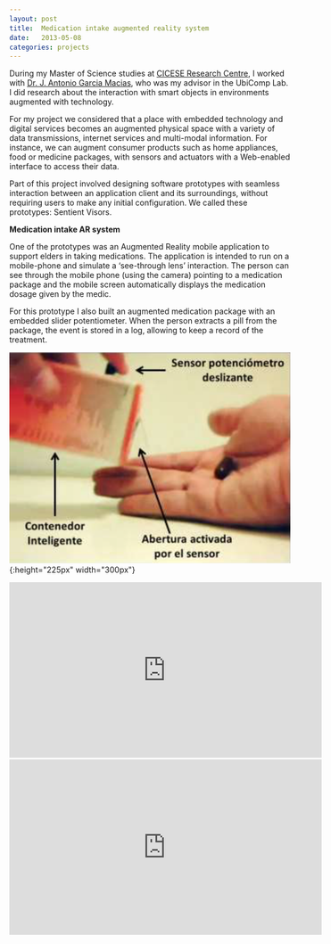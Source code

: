```yaml
---
layout: post
title:  Medication intake augmented reality system
date:   2013-05-08
categories: projects
---
```

During my Master of Science studies at [CICESE Research Centre](https://www.cicese.edu.mx/), I worked with [Dr. J. Antonio Garcia Macias](http://usuario.cicese.mx/~jagm/), who was my advisor in the UbiComp Lab. I did research about the interaction with smart objects in environments augmented with technology.

For my project we considered that a place with embedded technology and digital services becomes an augmented physical space with a variety of data transmissions, internet services and multi-modal information. For instance, we can augment consumer products such as home appliances, food or medicine packages, with sensors and actuators with a Web-enabled interface to access their data.

Part of this project involved designing software prototypes with seamless interaction between an application client and its surroundings, without requiring users to make any initial configuration. We called these prototypes: Sentient Visors.

**Medication intake AR system**

One of the prototypes was an Augmented Reality mobile application to support elders in taking medications. The application is intended to run on a mobile-phone and simulate a ‘see-through lens’ interaction. The person can see through the mobile phone (using the camera) pointing to a medication package and the mobile screen automatically displays the medication dosage given by the medic.

For this prototype I also built an augmented medication package with an embedded slider potentiometer. When the person extracts a pill from the package, the event is stored in a log, allowing to keep a record of the treatment.

![smart medication package](/assets/images/smartmedication.png){:height="225px" width="300px"}

<iframe width="560" height="315" src="https://www.youtube.com/embed/YFNRb24b6AI" frameborder="0" allow="accelerometer; autoplay; encrypted-media; gyroscope; picture-in-picture" allowfullscreen></iframe>

<iframe width="560" height="315" src="https://www.youtube.com/embed/hu8NM_MJmNw" frameborder="0" allow="accelerometer; autoplay; encrypted-media; gyroscope; picture-in-picture" allowfullscreen></iframe>